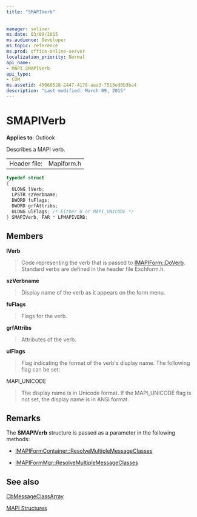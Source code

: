 ```yaml
---
title: "SMAPIVerb"
 
 
manager: soliver
ms.date: 03/09/2015
ms.audience: Developer
ms.topic: reference
ms.prod: office-online-server
localization_priority: Normal
api_name:
- MAPI.SMAPIVerb
api_type:
- COM
ms.assetid: 45066528-2447-4178-aaa3-7513ed0b3ba4
description: "Last modified: March 09, 2015"
---
```


# SMAPIVerb

  
  
**Applies to**: Outlook 
  
Describes a MAPI verb.
  
|||
|:-----|:-----|
|Header file:  <br/> |Mapiform.h  <br/> |
   
```cpp
typedef struct
{
  ULONG lVerb;
  LPSTR szVerbname;
  DWORD fuFlags;
  DWORD grfAttribs;
  ULONG ulFlags; /* Either 0 or MAPI_UNICODE */
} SMAPIVerb, FAR * LPMAPIVERB;

```

## Members

 **lVerb**
  
> Code representing the verb that is passed to [IMAPIForm::DoVerb](imapiform-doverb.md). Standard verbs are defined in the header file Exchform.h.
    
 **szVerbname**
  
> Display name of the verb as it appears on the form menu.
    
 **fuFlags**
  
> Flags for the verb.
    
 **grfAttribs**
  
> Attributes of the verb. 
    
 **ulFlags**
  
> Flag indicating the format of the verb's display name. The following flag can be set:
    
MAPI_UNICODE 
  
> The display name is in Unicode format. If the MAPI_UNICODE flag is not set, the display name is in ANSI format.
    
## Remarks

The **SMAPIVerb** structure is passed as a parameter in the following methods: 
  
- [IMAPIFormContainer::ResolveMultipleMessageClasses](imapiformcontainer-resolvemultiplemessageclasses.md)
    
- [IMAPIFormMgr::ResolveMultipleMessageClasses](imapiformmgr-resolvemultiplemessageclasses.md)
    
## See also



[CbMessageClassArray](cbmessageclassarray.md)


[MAPI Structures](mapi-structures.md)

